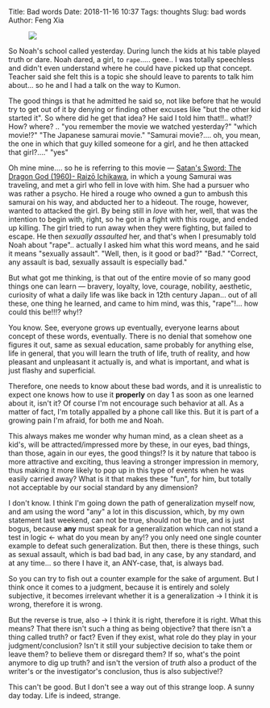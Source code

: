 Title: Bad words
Date: 2018-11-16 10:37
Tags: thoughts
Slug: bad words
Author: Feng Xia

<figure class="col l6 m6 s12">
  <img src="{{SITEURL}}/images/social%20norm.jpg"/>
</figure>

So Noah's school called yesterday. During lunch the kids at his table
played truth or dare. Noah dared, a girl, to `rape`..... geee.. I was
totally speechless and didn't even understand where he could have
picked up that concept. Teacher said she felt this is a topic she
should leave to parents to talk him about... so he and I had a talk on
the way to Kumon.

The good things is that he admitted he said so, not like before that
he would try to get out of it by denying or finding other excuses
like "but the other kid started it". So where did he get that idea? He
said I told him that!!.. what!? How? where? .. "you remember the movie
we watched yesterday?" "which movie!?" "The Japanese samurai movie."
"Samurai movie?.... oh, you mean, the one in which that guy killed
someone for a girl, and he then attacked that girl?...." "yes"

Oh mine mine.... so he is referring to this movie &mdash; [Satan's
Sword: The Dragon God (1960)- Raizō Ichikawa][1], in which a young
Samurai was traveling, and met a girl who fell in love with him. She
had a pursuer who was rather a psycho. He hired a rouge who owned a
gun to ambush this samurai on his way, and abducted her to a
hideout. The rouge, however, wanted to attacked the girl. By being
still in _love_ with her, well, that was the intention to begin with,
right, so he got in a fight with this rouge, and ended up killing. The
girl tried to run away when they were fighting, but failed to
escape. He then _sexually assaulted_ her, and that's when I presumably
told Noah about "rape".. actually I asked him what this word means,
and he said it means "sexually assault". "Well, then, is it good or
bad?" "Bad." "Correct, any assault is bad, sexually assault is
especially bad."

But what got me thinking, is that out of the entire movie of so many
good things one can learn &mdash; bravery, loyalty, love, courage,
nobility, aesthetic, curiosity of what a daily life was like back in
12th century Japan... out of all these, one thing he learned, and came
to him mind, was this, "rape"!... how could this be!!!? why!?

You know. See, everyone grows up eventually, everyone learns about
concept of these words, eventually. There is no denial that somehow
one figures it out, same as sexual education, same probably for
anything else, life in general, that you will learn the truth of life,
truth of reality, and how pleasant and unpleasant it actually is, and
what is important, and what is just flashy and superficial.

Therefore, one needs to know about these bad words, and it is
unrealistic to expect one knows how to use it **properly** on day 1 as
soon as one learned about it, isn't it? Of course I'm not encourage
such behavior at all. As a matter of fact, I'm totally appalled by a
phone call like this. But it is part of a growing pain I'm afraid, for
both me and Noah. 

This always makes me wonder why human mind, as a clean sheet as a
kid's, will be attracted/impressed more by these, in our eyes, bad
things, than those, again in our eyes, the good things!? Is it by
nature that taboo is more attractive and exciting, thus leaving a
stronger impression in memory, thus making it more likely to pop up in
this type of events when he was easily carried away?  What is it that
makes these "fun", for him, but totally not acceptable by our social
standard by any dimension?

I don't know. I think I'm going down the path of generalization myself
now, and am using the word "any" a lot in this discussion, which, by
my own statement last weekend, can not be true, should not be true,
and is just bogus, because **any** must speak for a generalization
which can not stand a test in logic &larr; what do you mean by any!?
you only need one single counter example to defeat such
generalization. But then, there is these things, such as sexual
assault, which is bad bad bad, in any case, by any standard, and at
any time... so there I have it, an ANY-case, that, is always bad.

So you can try to fish out a counter example for the sake of
argument. But I think once it comes to a judgment, because it is
entirely and solely subjective, it becomes irrelevant whether it is a
generalization &rarr; I think it is wrong, therefore it is wrong.

But the reverse is true, also &rarr; I think it is right, therefore it
is right. What this means? That there isn't such a thing as being
objective? that there isn't a thing called truth? or fact? Even if
they exist, what role do they play in your judgment/conclusion? Isn't
it still your subjective decision to take them or leave them? to
believe them or disregard them? If so, what's the point anymore to dig
up truth? and isn't the version of _truth_ also a product of the
writer's or the investigator's conclusion, thus is also subjective!?

This can't be good. But I don't see a way out of this strange loop. A
sunny day today. Life is indeed, strange.

[1]: https://www.youtube.com/watch?v=MdIm_i5vAzU
